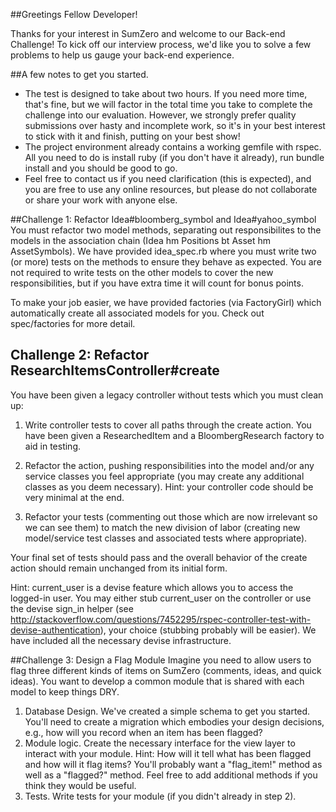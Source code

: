##Greetings Fellow Developer!

Thanks for your interest in SumZero and welcome to our Back-end Challenge! To kick off our interview process, we'd like you to solve a few problems to help us gauge your back-end experience.

##A few notes to get you started.

* The test is designed to take about two hours. If you need more time, that's fine, but we will factor in the total time you take to complete the challenge into our evaluation. However, we strongly prefer quality submissions over hasty and incomplete work, so it's in your best interest to stick with it and finish, putting on your best show!
* The project environment already contains a working gemfile with rspec. All you need to do is install ruby (if you don't have it already), run bundle install and you should be good to go.
* Feel free to contact us if you need clarification (this is expected), and you are free to use any online resources, but please do not collaborate or share your work with anyone else.

##Challenge 1: Refactor Idea#bloomberg_symbol and Idea#yahoo_symbol
You must refactor two model methods, separating out responsibilites to the models in the association chain (Idea hm Positions bt Asset hm AssetSymbols). We have provided idea_spec.rb where you must write two (or more) tests on the methods to ensure they behave as expected. You are not required to write tests on the other models to cover the new responsibilities, but if you have extra time it will count for bonus points.

To make your job easier, we have provided factories (via FactoryGirl) which automatically create all associated models for you. Check out spec/factories for more detail.

## Challenge 2: Refactor ResearchItemsController#create
You have been given a legacy controller without tests which you must clean up:

1. Write controller tests to cover all paths through the create action. You have been given a ResearchedItem and a BloombergResearch factory to aid in testing.

2. Refactor the action, pushing responsibilities into the model and/or any service classes you feel appropriate (you may create any additional classes as you deem necessary). Hint: your controller code should be very minimal at the end.

3. Refactor your tests (commenting out those which are now irrelevant so we can see them) to match the new division of labor (creating new model/service test classes and associated tests where appropriate).

Your final set of tests should pass and the overall behavior of the create action should remain unchanged from its initial form.

Hint: current_user is a devise feature which allows you to access the logged-in user. You may either stub current_user on the controller or use the devise sign_in helper (see http://stackoverflow.com/questions/7452295/rspec-controller-test-with-devise-authentication), your choice (stubbing probably will be easier). We have included all the necessary devise infrastructure.

##Challenge 3: Design a Flag Module
Imagine you need to allow users to flag three different kinds of items on SumZero (comments, ideas, and quick ideas). You want to develop a common module that is shared with each model to keep things DRY.

1. Database Design. We've created a simple schema to get you started. You'll need to create a migration which embodies your design decisions, e.g., how will you record when an item has been flagged?
2. Module logic. Create the necessary interface for the view layer to interact with your module. Hint: How will it tell what has been flagged and how will it flag items? You'll probably want a "flag_item!" method as well as a "flagged?" method. Feel free to add additional methods if you think they would be useful.
3. Tests. Write tests for your module (if you didn't already in step 2). 